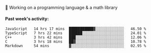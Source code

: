 
:large_blue_circle: Working on a programming language & a math library

#### Past week's activity:
<!--START_SECTION:waka-->
```text
JavaScript   14 hrs 17 mins  ███████████▓░░░░░░░░░░░░░   46.50 % 
TypeScript   7 hrs 22 mins   ██████░░░░░░░░░░░░░░░░░░░   24.01 % 
C++          3 hrs 42 mins   ███░░░░░░░░░░░░░░░░░░░░░░   12.06 % 
C            3 hrs 18 mins   ██▓░░░░░░░░░░░░░░░░░░░░░░   10.78 % 
Markdown     54 mins         ▓░░░░░░░░░░░░░░░░░░░░░░░░   02.95 % 
```
<!--END_SECTION:waka-->
